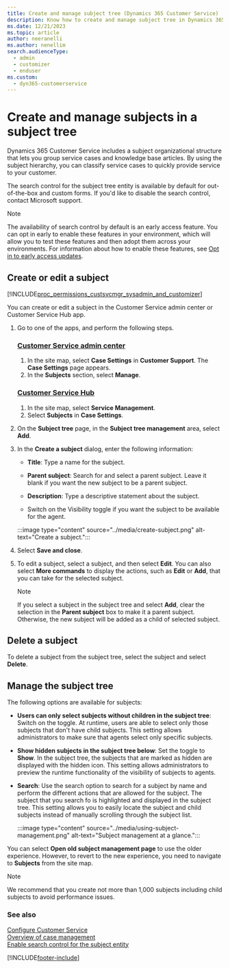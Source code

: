 ```yaml
---
title: Create and manage subject tree (Dynamics 365 Customer Service) | MicrosoftDocs
description: Know how to create and manage subject tree in Dynamics 365 Customer Service
ms.date: 12/21/2023
ms.topic: article
author: neeranelli
ms.author: nenellim
search.audienceType: 
  - admin
  - customizer
  - enduser
ms.custom: 
  - dyn365-customerservice
---
```


# Create and manage subjects in a subject tree

Dynamics 365 Customer Service includes a subject organizational structure that lets you group service cases and knowledge base articles. By using the subject hierarchy, you can classify service cases to quickly provide service to your customer.

The search control for the subject tree entity is available by default for out-of-the-box and custom forms. If you'd like to disable the search control, contact Microsoft support.

> [!NOTE]
> The availability of search control by default is an early access feature. You can opt in early to enable these features in your environment, which will allow you to test these features and then adopt them across your environments. For information about how to enable these features, see [Opt in to early access updates](/power-platform/admin/opt-in-early-access-updates).
  
## Create or edit a subject

[!INCLUDE[proc_permissions_custsvcmgr_sysadmin_and_customizer](../../includes/proc-permissions-custsvcmgr-sysadmin-and-customizer.md)]  

You can create or edit a subject in the Customer Service admin center or Customer Service Hub app.

1. Go to one of the apps, and perform the following steps.
   
   ### [Customer Service admin center](#tab/customerserviceadmincenter)

     1. In the site map, select **Case Settings** in **Customer Support**. The **Case Settings** page appears.
     1. In the **Subjects** section, select **Manage**.

   ### [Customer Service Hub](#tab/customerservicehub)
    
     1. In the site map, select **Service Management**.
     2. Select **Subjects** in **Case Settings**. 
  
2. On the **Subject tree** page, in the **Subject tree management** area, select **Add**.  
  
3. In the **Create a subject** dialog, enter the following information:  
  
    - **Title**: Type a name for the subject.
  
    - **Parent subject**: Search for and select a parent subject. Leave it blank if you want the new subject to be a parent subject.
  
    - **Description**: Type a descriptive statement about the subject.
    
    - Switch on the Visibility toggle if you want the subject to be available for the agent.

    :::image type="content" source="../media/create-subject.png" alt-text="Create a subject.":::

4. Select **Save and close**.

5. To edit a subject, select a subject, and then select **Edit**. You can also select **More commands** to display the actions, such as **Edit** or **Add**, that you can take for the selected subject.

    > [!NOTE]
    > If you select a subject in the subject tree and select **Add**, clear the selection in the **Parent subject** box to make it a parent subject. Otherwise, the new subject will be added as a child of selected subject.

## Delete a subject  

To delete a subject from the subject tree, select the subject and select **Delete**.

## Manage the subject tree

The following options are available for subjects:

- **Users can only select subjects without children in the subject tree**: Switch on the toggle. At runtime, users are able to select only those subjects that don't have child subjects. This setting allows administrators to make sure that agents select only specific subjects.
- **Show hidden subjects in the subject tree below**: Set the toggle to **Show**. In the subject tree, the subjects that are marked as hidden are displayed with the hidden icon. This setting allows administrators to preview the runtime functionality of the visibility of subjects to agents.
- **Search**: Use the search option to search for a subject by name and perform the different actions that are allowed for the subject. The subject that you search fo is highlighted and displayed in the subject tree. This setting allows you to easily locate the subject and child subjects instead of manually scrolling through the subject list.

    :::image type="content" source="../media/using-subject-management.png" alt-text="Subject management at a glance.":::

You can select **Open old subject management page** to use the older experience. However, to revert to the new experience, you need to navigate to **Subjects** from the site map.

> [!NOTE]
> We recommend that you create not more than 1,000 subjects including child subjects to avoid performance issues.

### See also

[Configure Customer Service](../configure-cs.md)  
[Overview of case management](overview-cases.md)  
[Enable search control for the subject entity](../search-control-for-subjects.md)  


[!INCLUDE[footer-include](../../includes/footer-banner.md)]
